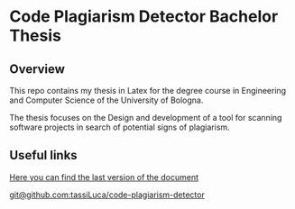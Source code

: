 # Code Plagiarism Detector Bachelor Thesis

## Overview
This repo contains my thesis in Latex for the degree course in Engineering and Computer Science of the University of Bologna.

The thesis focuses on the Design and development of a tool for scanning software projects in search of potential signs of plagiarism.

## Useful links

[Here you can find the last version of the document](https://github.com/tassiLuca/bachelor-thesis/releases/latest)

[git@github.com:tassiLuca/code-plagiarism-detector](https://github.com/tassiLuca/code-plagiarism-detector)
